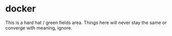 # docker

This is a hard hat / green fields area. Things here will never stay the same or converge with meaning, ignore.
